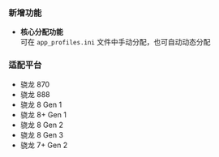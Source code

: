 ### 新增功能
- **核心分配功能**  
  可在 `app_profiles.ini` 文件中手动分配，也可自动动态分配

### 适配平台
- 骁龙 870
- 骁龙 888
- 骁龙 8 Gen 1
- 骁龙 8+ Gen 1
- 骁龙 8 Gen 2
- 骁龙 8 Gen 3
- 骁龙 7+ Gen 2
